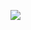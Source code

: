 <img src="https://gitpod.io/button/open-in-gitpod.svg"><a href="gitpod.io/#https://github.com/Sylack-lab/Watson/"></a></img>
